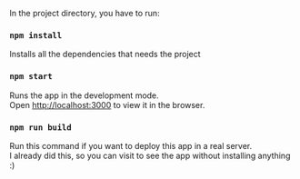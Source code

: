 In the project directory, you have to run:

### `npm install`

Installs all the dependencies that needs the project

### `npm start`

Runs the app in the development mode.<br>
Open [http://localhost:3000](http://localhost:3000) to view it in the browser.

### `npm run build`

Run this command if you want to deploy this app in a real server.<br>
I already did this, so you can visit  to see the app without installing anything :) 